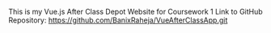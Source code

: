 This is my Vue.js After Class Depot Website for Coursework 1
Link to GitHub Repository: https://github.com/BanixRaheja/VueAfterClassApp.git

